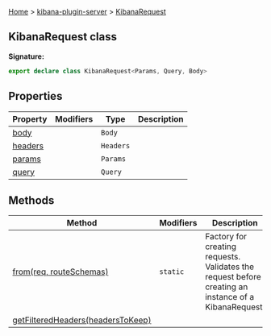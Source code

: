 [Home](./index) &gt; [kibana-plugin-server](./kibana-plugin-server.md) &gt; [KibanaRequest](./kibana-plugin-server.kibanarequest.md)

## KibanaRequest class


<b>Signature:</b>

```typescript
export declare class KibanaRequest<Params, Query, Body> 
```

## Properties

|  Property | Modifiers | Type | Description |
|  --- | --- | --- | --- |
|  [body](./kibana-plugin-server.kibanarequest.body.md) |  | <code>Body</code> |  |
|  [headers](./kibana-plugin-server.kibanarequest.headers.md) |  | <code>Headers</code> |  |
|  [params](./kibana-plugin-server.kibanarequest.params.md) |  | <code>Params</code> |  |
|  [query](./kibana-plugin-server.kibanarequest.query.md) |  | <code>Query</code> |  |

## Methods

|  Method | Modifiers | Description |
|  --- | --- | --- |
|  [from(req, routeSchemas)](./kibana-plugin-server.kibanarequest.from.md) | <code>static</code> | Factory for creating requests. Validates the request before creating an instance of a KibanaRequest. |
|  [getFilteredHeaders(headersToKeep)](./kibana-plugin-server.kibanarequest.getfilteredheaders.md) |  |  |

